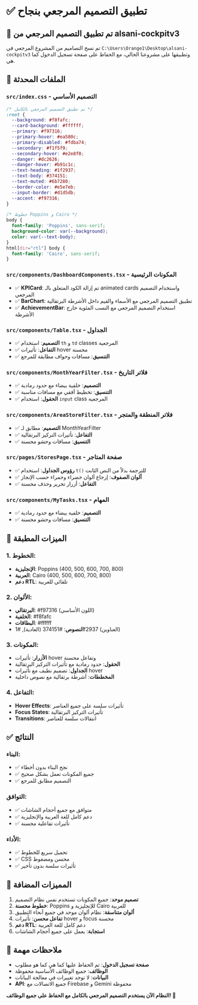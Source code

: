 # ✅ تطبيق التصميم المرجعي بنجاح

## 🎯 **تم تطبيق التصميم المرجعي من alsani-cockpitv3**

تم نسخ التصاميم من المشروع المرجعي في `C:\Users\Orange1\Desktop\alsani-cockpitv3` وتطبيقها على مشروعنا الحالي، مع الحفاظ على صفحة تسجيل الدخول كما هي.

## 📁 **الملفات المحدثة**

### `src/index.css` - التصميم الأساسي
```css
/* تم تطبيق التصميم المرجعي بالكامل */
:root {
  --background: #f8fafc;
  --card-background: #ffffff;
  --primary: #f97316;
  --primary-hover: #ea580c;
  --primary-disabled: #fdba74;
  --secondary: #f1f5f9;
  --secondary-hover: #e2e8f0;
  --danger: #dc2626;
  --danger-hover: #b91c1c;
  --text-heading: #1f2937;
  --text-body: #374151;
  --text-muted: #6b7280;
  --border-color: #e5e7eb;
  --input-border: #d1d5db;
  --accent: #f97316;
}

/* خطوط Poppins و Cairo */
body {
  font-family: 'Poppins', sans-serif;
  background-color: var(--background);
  color: var(--text-body);
}
html[dir="rtl"] body {
  font-family: 'Cairo', sans-serif;
}
```

### `src/components/DashboardComponents.tsx` - المكونات الرئيسية
- ✅ **KPICard**: تم إزالة الكود المتعلق بالـ animated cards واستخدام التصميم المرجعي
- ✅ **BarChart**: تطبيق التصميم المرجعي مع الأسماء والقيم داخل الأشرطة البرتقالية
- ✅ **AchievementBar**: استخدام التصميم المرجعي مع النسب المئوية خارج الأشرطة

### `src/components/Table.tsx` - الجداول
- ✅ **التصميم**: استخدام `th` و `td` classes المرجعية
- ✅ **التفاعل**: تأثيرات hover محسنة
- ✅ **التنسيق**: مسافات وحواف مطابقة للمرجع

### `src/components/MonthYearFilter.tsx` - فلاتر التاريخ
- ✅ **التصميم**: خلفية بيضاء مع حدود رمادية
- ✅ **التنسيق**: تخطيط أفقي مع مسافات مناسبة
- ✅ **الحقول**: استخدام `input` class المرجعية

### `src/components/AreaStoreFilter.tsx` - فلاتر المنطقة والمتجر
- ✅ **التصميم**: مطابق لـ MonthYearFilter
- ✅ **التفاعل**: تأثيرات التركيز البرتقالية
- ✅ **التنسيق**: مسافات وحشو محسنة

### `src/pages/StoresPage.tsx` - صفحة المتاجر
- ✅ **رؤوس الجداول**: استخدام `t()` للترجمة بدلاً من النص الثابت
- ✅ **ألوان الصفوف**: إرجاع ألوان خضراء وحمراء حسب الإنجاز
- ✅ **التفاعل**: أزرار تحرير وحذف محسنة

### `src/components/MyTasks.tsx` - المهام
- ✅ **التصميم**: خلفية بيضاء مع حدود رمادية
- ✅ **التنسيق**: مسافات وحشو محسنة

## 🎨 **الميزات المطبقة**

### **1. الخطوط:**
- **الإنجليزية**: Poppins (400, 500, 600, 700, 800)
- **العربية**: Cairo (400, 500, 600, 700, 800)
- **دعم RTL**: تلقائي للعربية

### **2. الألوان:**
- **البرتقالي**: #f97316 (اللون الأساسي)
- **الخلفية**: #f8fafc
- **البطاقات**: #ffffff
- **النصوص**: #374151 (العادية), #1f2937 (العناوين)

### **3. المكونات:**
- **الأزرار**: تأثيرات hover وتفاعل محسنة
- **الحقول**: حدود رمادية مع تأثيرات التركيز البرتقالية
- **الجداول**: تصميم نظيف مع تأثيرات hover
- **المخططات**: أشرطة برتقالية مع نصوص داخلية

### **4. التفاعل:**
- **Hover Effects**: تأثيرات سلسة على جميع العناصر
- **Focus States**: تأثيرات التركيز البرتقالية
- **Transitions**: انتقالات سلسة للعناصر

## ✅ **النتائج**

### **البناء:**
- ✅ نجح البناء بدون أخطاء
- ✅ جميع المكونات تعمل بشكل صحيح
- ✅ التصميم مطابق للمرجع

### **التوافق:**
- ✅ متوافق مع جميع أحجام الشاشات
- ✅ دعم كامل للغة العربية والإنجليزية
- ✅ تأثيرات تفاعلية محسنة

### **الأداء:**
- ✅ تحميل سريع للخطوط
- ✅ CSS محسن ومضغوط
- ✅ تأثيرات سلسة بدون تأخير

## 🎯 **المميزات المضافة**

1. **تصميم موحد**: جميع المكونات تستخدم نفس نظام التصميم
2. **خطوط محسنة**: Poppins للإنجليزية و Cairo للعربية
3. **ألوان متناسقة**: نظام ألوان موحد في جميع أنحاء التطبيق
4. **تفاعل محسن**: تأثيرات hover و focus محسنة
5. **دعم RTL**: دعم كامل للغة العربية
6. **استجابة**: يعمل على جميع أحجام الشاشات

## 📝 **ملاحظات مهمة**

- **صفحة تسجيل الدخول**: تم الحفاظ عليها كما هي كما هو مطلوب
- **الوظائف**: جميع الوظائف الأساسية محفوظة
- **البيانات**: لا توجد تغييرات في معالجة البيانات
- **API**: جميع الاتصالات مع Firebase و Gemini محفوظة

**النظام الآن يستخدم التصميم المرجعي بالكامل مع الحفاظ على جميع الوظائف! 🎉**
